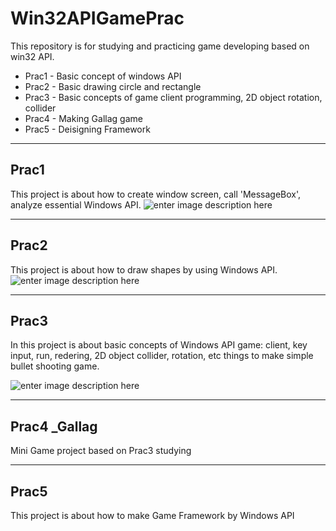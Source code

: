 # Win32APIGamePrac 
This repository is for studying and practicing game developing based on win32 API.

- Prac1 - Basic concept of windows API
- Prac2 - Basic drawing circle and rectangle 
- Prac3 - Basic concepts of game client programming, 2D object rotation, collider  
- Prac4 - Making Gallag game
- Prac5 - Deisigning Framework
***
## Prac1
This project is about how to create window screen, call 'MessageBox', analyze essential Windows API.
![enter image description here](https://user-images.githubusercontent.com/30831021/50324384-fa206f00-0521-11e9-906a-32c85cc3fb01.JPG)
***
## Prac2
This project is about how to draw shapes by using Windows API.
![enter image description here](https://user-images.githubusercontent.com/30831021/50721125-6f349c80-10fd-11e9-9952-f1a37730cee6.gif)
***
## Prac3
In this project is about basic concepts of Windows API game: client, key input, run, redering, 
2D object collider, rotation, etc things to make simple bullet shooting game.

![enter image description here](https://user-images.githubusercontent.com/30831021/50731569-b11c1c00-11ab-11e9-8178-e5b018a754b9.gif)
***
## Prac4 _Gallag
Mini Game project based on Prac3 studying
***
## Prac5 
This project is about how to make Game Framework by Windows API